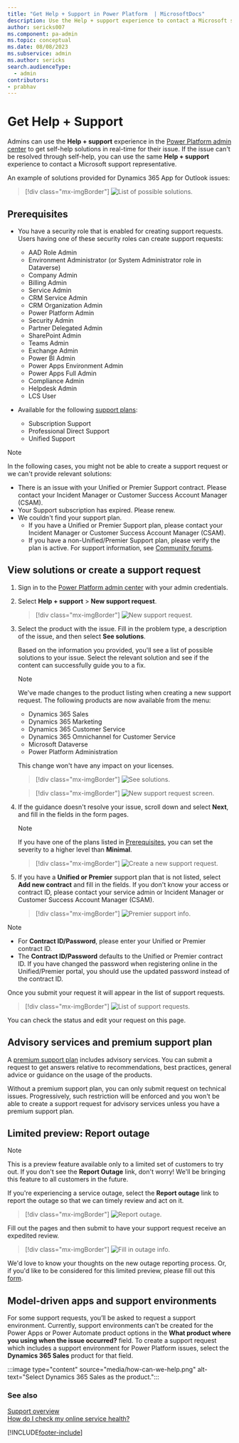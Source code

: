 ```yaml
---
title: "Get Help + Support in Power Platform  | MicrosoftDocs"
description: Use the Help + support experience to contact a Microsoft support representative to get resolution for your issue.
author: sericks007
ms.component: pa-admin
ms.topic: conceptual
ms.date: 08/08/2023
ms.subservice: admin
ms.author: sericks 
search.audienceType: 
  - admin
contributors:
- prabhav
---
```

# Get Help + Support

Admins can use the **Help + support** experience in the [Power Platform admin center](admin-documentation.md) to get self-help solutions in real-time for their issue. If the issue can't be resolved through self-help, you can use the same **Help + support** experience to contact a Microsoft support representative.

An example of solutions provided for Dynamics 365 App for Outlook issues:

> [!div class="mx-imgBorder"] 
> ![List of possible solutions.](media/support-solutions-list.png "List of possible solutions")

## Prerequisites

- You have a security role that is enabled for creating support requests. Users having one of these security roles can create support requests:

  - AAD Role Admin  
  - Environment Administrator (or System Administrator role in Dataverse)
  - Company Admin
  - Billing Admin
  - Service Admin
  - CRM Service Admin
  - CRM Organization Admin
  - Power Platform Admin  
  - Security Admin
  - Partner Delegated Admin
  - SharePoint Admin
  - Teams Admin
  - Exchange Admin
  - Power BI Admin
  - Power Apps Environment Admin
  - Power Apps Full Admin
  - Compliance Admin
  - Helpdesk Admin
  - LCS User

- Available for the following [support plans](https://www.microsoft.com/dynamics365/support):
   
  - Subscription Support
  - Professional Direct Support
  - Unified Support

> [!NOTE]
> In the following cases, you might not be able to create a support request or we can't provide relevant solutions: 
> - There is an issue with your Unified or Premier Support contract. Please contact your Incident Manager or Customer Success Account Manager (CSAM).
> - Your Support subscription has expired. Please renew.
> - We couldn't find your support plan. 
>   - If you have a Unified or Premier Support plan, please contact your Incident Manager or Customer Success Account Manager (CSAM).
>   - If you have a non-Unified/Premier Support plan, please verify the plan is active. For support information, see [Community forums](https://community.dynamics.com/forums/thread/).


## View solutions or create a support request

1. Sign in to the [Power Platform admin center](https://admin.powerplatform.microsoft.com/) with your admin credentials.

2. Select **Help + support** > **New support request**.

   > [!div class="mx-imgBorder"] 
   > ![New support request.](media/new-support-request.png "New support request")

3. Select the product with the issue. Fill in the problem type, a description of the issue, and then select **See solutions**.

    Based on the information you provided, you'll see a list of possible solutions to your issue. Select the relevant solution and see if the content can successfully guide you to a fix. 
    
    > [!NOTE]
    > We've made changes to the product listing when creating a new support request. The following products are now available from the menu:
    > 
    > - Dynamics 365 Sales
    > - Dynamics 365 Marketing
    > - Dynamics 365 Customer Service
    > - Dynamics 365 Omnichannel for Customer Service
    > - Microsoft Dataverse
    > - Power Platform Administration
    > 
    > This change won't have any impact on your licenses.

   > [!div class="mx-imgBorder"] 
   > ![See solutions.](media/create-support-ticket.png "See solutions")

   > [!div class="mx-imgBorder"] 
   > ![New support request screen.](media/create-support-ticket2.png "Solutions")


4. If the guidance doesn't resolve your issue, scroll down and select **Next**, and fill in the fields in the form pages.

   > [!NOTE]
   > If you have one of the plans listed in [Prerequisites](#prerequisites), you can set the severity to a higher level than **Minimal**.

   > [!div class="mx-imgBorder"] 
   > ![Create a new support request.](media/support-request-page2.png "Create a new support request")

5. If you have a **Unified or Premier** support plan that is not listed, select **Add new contract** and fill in the fields. If you don't know your access or contract ID, please contact your service admin or Incident Manager or Customer Success Account Manager (CSAM).

   > [!div class="mx-imgBorder"] 
   > ![Premier support info.](media/premier-support.png "Premier support info")

> [!NOTE]
> - For **Contract ID/Password**, please enter your Unified or Premier contract ID. 
> - The **Contract ID/Password** defaults to the Unified or Premier contract ID. If you have changed the password when registering online in the Unified/Premier portal, you should use the updated password instead of the contract ID.

Once you submit your request it will appear in the list of support requests.

> [!div class="mx-imgBorder"]
> ![List of support requests.](media/support-ticket-list.png "List of support requests")

You can check the status and edit your request on this page.

## Advisory services and premium support plan

A [premium support plan](https://dynamics.microsoft.com/support) includes advisory services. You can submit a request to get answers relative to recommendations, best practices, general advice or guidance on the usage of the products.

Without a premium support plan, you can only submit request on technical issues. Progressively, such restriction will be enforced and you won't be able to create a support request for advisory services unless you have a premium support plan.

## Limited preview: Report outage

> [!NOTE]
> This is a preview feature available only to a limited set of customers to try out. If you don't see the **Report Outage** link, don't worry! We'll be bringing this feature to all customers in the future.

If you're experiencing a service outage, select the **Report outage** link to report the outage so that we can timely review and act on it. 

> [!div class="mx-imgBorder"]
> ![Report outage.](media/new-report-outage.png "Report outage")

Fill out the pages and then submit to have your support request receive an expedited review.

> [!div class="mx-imgBorder"]
> ![Fill in outage info.](media/report-outage-page-one.png "Fill in outage info")

We'd love to know your thoughts on the new outage reporting process. Or, if you'd like to be considered for this limited preview, please fill out this [form](https://forms.office.com/Pages/ResponsePage.aspx?id=v4j5cvGGr0GRqy180BHbR-5Axi2KMXdNi_1eF9P36tZUN1FUQkJLNVBZVVlOSVk0T0tIQTBIMk9VOC4u).

## Model-driven apps and support environments
For some support requests, you’ll be asked to request a support environment. Currently, support environments can’t be created for the Power Apps or Power Automate product options in the **What product where you using when the issue occurred?** field. To create a support request which includes a support environment for Power Platform issues, select the **Dynamics 365 Sales** product for that field.

:::image type="content" source="media/how-can-we-help.png" alt-text="Select Dynamics 365 Sales as the product.":::

### See also
[Support overview](support-overview.md)<br />
[How do I check my online service health?](check-online-service-health.md) <br />



[!INCLUDE[footer-include](../includes/footer-banner.md)]
